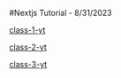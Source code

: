 #Nextjs Tutorial - 8/31/2023

[class-1-yt](https://youtu.be/uF9ulchK3jI)

[class-2-yt](https://youtu.be/1882WzoOh54)

[class-3-yt](https://youtu.be/RInI7WvseZM)
